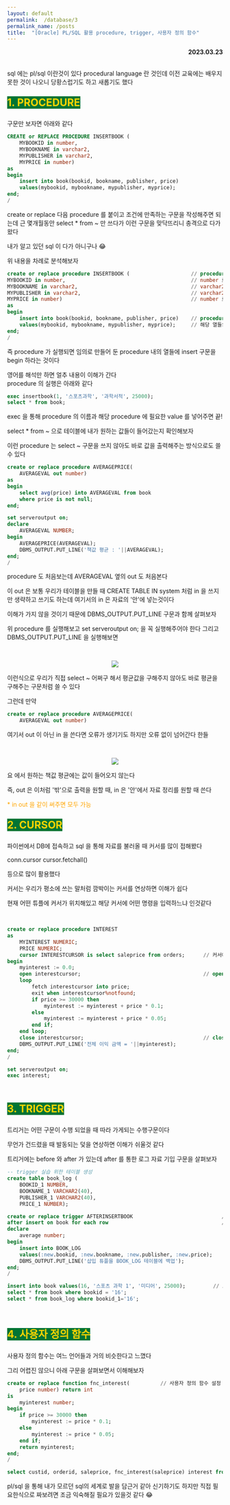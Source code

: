 ```yaml
---
layout: default
permalink:  /database/3
permalink_name: /posts
title:  "[Oracle] PL/SQL 활용 procedure, trigger, 사용자 정의 함수"
---
```



<p style="text-align:right; font-weight:bold;">2023.03.23</p>
<br>
sql 에는 pl/sql 이란것이 있다
procedural language 란 것인데
이전 교육에는 배우지 못한 것이 나오니
당황스럽기도 하고 새롭기도 했다
<br>
<p style="font-size:24px; font-weight:bold"><span style="background-color:#007433; color:#ffd300;">1. PROCEDURE</span></p>
<!-- ​<br> -->
구문만 보자면 아래와 같다

```sql
CREATE or REPLACE PROCEDURE INSERTBOOK (
    MYBOOKID in number,
    MYBOOKNAME in varchar2,
    MYPUBLISHER in varchar2,
    MYPRICE in number)
as
begin
    insert into book(bookid, bookname, publisher, price)
    values(mybookid, mybookname, mypublisher, myprice);
end;
/
```

create or replace 다음 procedure 를 붙이고
조건에 만족하는 구문을 작성해주면 되는데
근 몇개월동안 select * from ~ 만 쓰다가
이런 구문을 맞닥뜨리니 충격으로 다가왔다

내가 알고 있던 sql 이 다가 아니구나 😂

위 내용을 차례로 분석해보자

```sql
create or replace procedure INSERTBOOK (                    // procedure 구문 생성
MYBOOKID in number,                                         // number 로 된 MYBOOKID
MYBOOKNAME in varchar2,                                     // varchar2 로 된 MYBOOKNAME
MYPUBLISHER in varchar2,                                    // varchar2 로 된 MYPUBLISHER
MYPRICE in number)                                          // number 로 된 MYPRICE
as
begin
    insert into book(bookid, bookname, publisher, price)    // procedure 가 실행되면 해당 열 insert
    values(mybookid, mybookname, mypublisher, myprice);     // 해당 열들의 value
end;
​/
```
즉 procedure 가 실행되면
임의로 만들어 둔 procedure 내의 열들에
insert 구문을 begin 하라는 것이다

영어를 해석만 하면 얼추 내용이 이해가 간다
<br>
procedure 의 실행은 아래와 같다

```sql
exec insertbook(1, '스포츠과학', '과학서적', 25000);
select * from book;
```
exec 을 통해 procedure 의 이름과
해당 procedure 에 필요한 value 를 넣어주면 끝!

select * from ~ 으로 테이블에
내가 원하는 값들이 들어갔는지 확인해보자

이런 procedure 는
select ~ 구문을 쓰지 않아도
바로 값을 출력해주는 방식으로도 쓸 수 있다

```sql
create or replace procedure AVERAGEPRICE(
    AVERAGEVAL out number)
as
begin
    select avg(price) into AVERAGEVAL from book 
    where price is not null;
end;

set serveroutput on;
declare
    AVERAGEVAL NUMBER;
begin
    AVERAGEPRICE(AVERAGEVAL);
    DBMS_OUTPUT.PUT_LINE('책값 평균 : '||AVERAGEVAL);
end;
​/
```
procedure 도 처음보는데
AVERAGEVAL 옆의 out 도 처음본다

이 out 은
보통 우리가 테이블을 만들 때
CREATE TABLE IN system 처럼
in 을 쓰지만 생략하고 쓰기도 하는데
여기서의 in 은 자료의 '안'에 넣는것이다

이해가 가지 않을 것이기 때문에 
DBMS_OUTPUT.PUT_LINE 구문과
함께 살펴보자

위 procedure 를 실행해보고
set serveroutput on; 을 꼭 실행해주어야 한다
그리고
DBMS_OUTPUT.PUT_LINE 을 실행해보면

​<figure style="text-align:center;">
<img class="image" src="../contents/imgs/oracle_3/1.png">
</figure>

이런식으로 우리가 직접 
select ~ 어쩌구 해서 평균값을 구해주지 않아도
바로 평균을 구해주는 구문처럼 쓸 수 있다

그런데 만약

```sql
create or replace procedure AVERAGEPRICE(
    AVERAGEVAL out number)
```
여기서 out 이 아닌 in 을 쓴다면
오류가 생기기도 하지만
오류 없이 넘어간다 한들

​<figure style="text-align:center;">
<img class="image" src="../contents/imgs/oracle_3/2.png">
</figure>

요 에서 원하는 책값 평균에는
값이 들어오지 않는다

즉, out 은 이처럼 '밖'으로 출력을 원할 때,
in 은 '안'에서 자료 정리를 원할 때 쓴다

<span style="color:orange">* in out 을 같이 써주면 모두 가능</span>
<br>
<p style="font-size:24px; font-weight:bold"><span style="background-color:#007433; color:#ffd300;">2. CURSOR</span></p>

파이썬에서 DB에 접속하고
sql 을 통해 자료를 불러올 때
커서를 많이 접해봤다

conn.cursor
cursor.fetchall()

등으로 많이 활용했다

커서는 우리가 평소에 쓰는 말처럼
깜박이는 커서를 연상하면 이해가 쉽다

현재 어떤 튜플에 커서가 위치해있고
해당 커서에 어떤 명령을 입력하느냐 인것같다

​
```sql
create or replace procedure INTEREST 
as
    MYINTEREST NUMERIC;
    PRICE NUMERIC;
    cursor INTERESTCURSOR is select saleprice from orders;      // 커서에 어떤 sql 을 불러줄지 설정
begin
    myinterest := 0.0;
    open interestcursor;                                        // open cursor
    loop
        fetch interestcursor into price;
        exit when interestcursor%notfound;
        if price >= 30000 then
            myinterest := myinterest + price * 0.1;
        else
            myinterest := myinterest + price * 0.05;
        end if;
    end loop;
    close interestcursor;                                       // close cursor
    DBMS_OUTPUT.PUT_LINE('전체 이익 금액 = '||myinterest);
end;
/

set serveroutput on;
exec interest;
```
<br>
<p style="font-size:24px; font-weight:bold;"><span style="background-color:#007433; color:#ffd300">3. TRIGGER</span></p>

트리거는 어떤 구문이 수행 되었을 때
따라 가게되는 수행구문이다

무언가 건드렸을 때 발동되는 덫을 연상하면
이해가 쉬울것 같다

트리거에는 before 와 after 가 있는데
after 를 통한 로그 자료 기입 구문을 살펴보자

```sql
-- trigger 실습 위한 테이블 생성
create table book_log (
    BOOKID_1 NUMBER,
    BOOKNAME_1 VARCHAR2(40),
    PUBLISHER_1 VARCHAR2(40),
    PRICE_1 NUMBER);
```

```sql
create or replace trigger AFTERINSERTBOOK                             // 트리거 설정
after insert on book for each row                                     // 트리거 발동 조건
declare
    average number;
begin 
    insert into BOOK_LOG
    values(:new.bookid, :new.bookname, :new.publisher, :new.price);
    DBMS_OUTPUT.PUT_LINE('삽입 튜플을 BOOK_LOG 테이블에 백업');
end;
/

insert into book values(16, '스포츠 과학 1', '미디어', 25000);         // 트리거 발동 조건 수행
select * from book where bookid = '16';                                // 트리거 수행 여부 확인
select * from book_log where bookid_1='16';
```
<br>

<p style="font-size:24px; font-weight:bold;"><span style="background-color:#007433; color:#ffd300;">4. 사용자 정의 함수</span></p>

사용자 정의 함수는
여느 언어들과 거의 비슷한다고 느꼈다

그리 어렵진 않으니
아래 구문을 살펴보면서 이해해보자
​

```sql
create or replace function fnc_interest(          // 사용자 정의 함수 설정
    price number) return int                     
is
    myinterest number;
begin
    if price >= 30000 then 
        myinterest := price * 0.1;
    else
        myinterest := price * 0.05;
    end if;
    return myinterest;
end;
/

select custid, orderid, saleprice, fnc_interest(saleprice) interest from orders;
```

pl/sql 을 통해
내가 모르던 sql의 세계로 발을 담근거 같아 신기하기도 하지만
직접 필요한식으로 짜보려면
조금 익숙해질 필요가 있을것 같다 😂